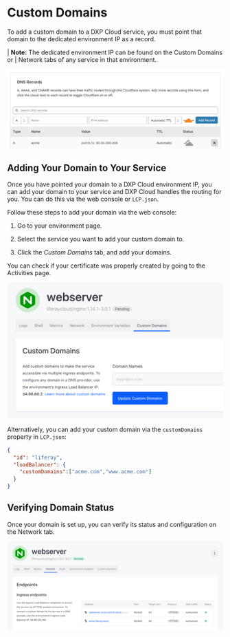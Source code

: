# Custom Domains

To add a custom domain to a DXP Cloud service, you must point that domain to the
dedicated environment IP as a record. 

| **Note:** The dedicated environment IP can be found on the Custom Domains or 
| Network tabs of any service in that environment. 

![Figure 1: This example uses Cloudflare as a DMT to create DNS records.](../../images/dns-records.png)

## Adding Your Domain to Your Service

Once you have pointed your domain to a DXP Cloud environment IP, you can add 
your domain to your service and DXP Cloud handles the routing for you. You can 
do this via the web console or `LCP.json`. 

Follow these steps to add your domain via the web console: 

1.  Go to your environment page. 

2.  Select the service you want to add your custom domain to. 

3.  Click the *Custom Domains* tab, and add your domains. 

You can check if your certificate was properly created by going to the 
Activities page. 

![Figure 2: Select the Custom Domains tab and add your domains.](../../images/custom-domains.png)

Alternatively, you can add your custom domain via the `customDomains` property 
in `LCP.json`: 

```json
{
  "id": "liferay",
  "loadBalancer": {
    "customDomains":["acme.com","www.acme.com"]
  }
}
```

## Verifying Domain Status

Once your domain is set up, you can verify its status and configuration on the
Network tab. 

![Figure 3: View all your endpoints and custom domains on the Network tab.](../../images/custom-domain-status.png)
